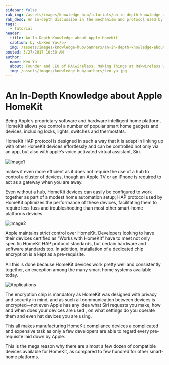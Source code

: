 ```yaml
---
sidebar: false
rak_img: /assets/images/knowledge-hub/tutorials/an-in-depth-knowledge-about-apple-homekit/overview.jpg
rak_desc: An in-depth discussion in the mechanism and protocol used by the Apple HomeKit
tags:
  - Tutorial
header:
  title: An In-Depth Knowledge about Apple HomeKit
  caption: by <b>Ken Yu</b>
  img: /assets/images/knowledge-hub/banners/an-in-depth-knowledge-about-apple-homekit.jpg
posted: 3/27/2017 10:30 AM
author:
  name: Ken Yu
  about: Founder and CEO of RAKwireless. Making Things at Rakwireless with The RAKstars
  img: /assets/images/knowledge-hub/authors/ken-yu.jpg
---
```


# An In-Depth Knowledge about Apple HomeKit

Being Apple’s proprietary software and hardware intelligent home platform, HomeKit allows you control a number of popular smart home gadgets and devices, including locks, lights, switches and thermostats.

HomeKit HAP protocol is designed in such a way that it is adept in linking up with other HomeKit devices effortlessly and can be controlled not only via an app, but also with apple’s voice activated virtual assistant, Siri.

![Image1](/assets/images/knowledge-hub/tutorials/an-in-depth-knowledge-about-apple-homekit/pic1.jpg)

makes it even more efficient as it does not require the use of a hub to control a cluster of devices, though an Apple TV or an iPhone is required to act as a gateway when you are away.

Even without a hub, HomeKit devices can easily be configured to work together as part of a modest home automation setup; HAP protocol used by HomeKit optimizes the performance of these devices, facilitating them to require less fuss and troubleshooting than most other smart-home platforms devices.

![Image2](/assets/images/knowledge-hub/tutorials/an-in-depth-knowledge-about-apple-homekit/overview.jpg)

Apple maintains strict control over HomeKit. Developers looking to have their devices certified as “Works with HomeKit” have to meet not only specific HomeKit HAP protocol standards, but certain hardware and software standards too. In addition, installation of a dedicated chip encryption is a kept as a pre-requisite.

All this is done because HomeKit devices work pretty well and consistently together, an exception among the many smart home systems available today.

![Applications](/assets/images/knowledge-hub/tutorials/an-in-depth-knowledge-about-apple-homekit/applications.jpg)

The encryption chip is mandatory as HomeKit was designed with privacy and security in mind, and as such all communication between devices is encrypted—not even Apple has any idea what Siri requests you make, how and when does your devices are used , on what settings do you operate them and even hat devices you are using.

This all makes manufacturing HomeKit compliance devices a complicated and expensive task as only a few developers are able to regard every pre-requisite laid down by Apple.

This is the mega reason why there are almost a few dozen of compatible devices available for HomeKit, as compared to few hundred for other smart-home platforms.

<rk-author />